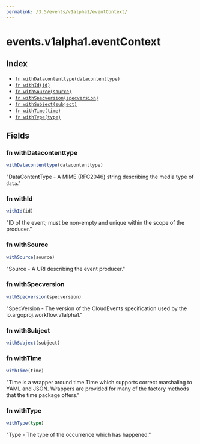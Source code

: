```yaml
---
permalink: /3.5/events/v1alpha1/eventContext/
---
```


# events.v1alpha1.eventContext



## Index

* [`fn withDatacontenttype(datacontenttype)`](#fn-withdatacontenttype)
* [`fn withId(id)`](#fn-withid)
* [`fn withSource(source)`](#fn-withsource)
* [`fn withSpecversion(specversion)`](#fn-withspecversion)
* [`fn withSubject(subject)`](#fn-withsubject)
* [`fn withTime(time)`](#fn-withtime)
* [`fn withType(type)`](#fn-withtype)

## Fields

### fn withDatacontenttype

```ts
withDatacontenttype(datacontenttype)
```

"DataContentType - A MIME (RFC2046) string describing the media type of `data`."

### fn withId

```ts
withId(id)
```

"ID of the event; must be non-empty and unique within the scope of the producer."

### fn withSource

```ts
withSource(source)
```

"Source - A URI describing the event producer."

### fn withSpecversion

```ts
withSpecversion(specversion)
```

"SpecVersion - The version of the CloudEvents specification used by the io.argoproj.workflow.v1alpha1."

### fn withSubject

```ts
withSubject(subject)
```



### fn withTime

```ts
withTime(time)
```

"Time is a wrapper around time.Time which supports correct marshaling to YAML and JSON.  Wrappers are provided for many of the factory methods that the time package offers."

### fn withType

```ts
withType(type)
```

"Type - The type of the occurrence which has happened."